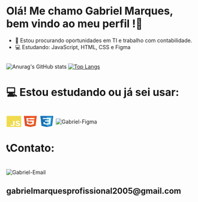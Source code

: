 <h1>Olá! Me chamo Gabriel Marques, bem vindo ao meu perfil !👋</h1>

- 🔭 Estou procurando oportunidades em TI e trabalho com contabilidade.
- 💻 Estudando: JavaScript, HTML, CSS e Figma

##

![Anurag's GitHub stats](https://github-readme-stats.vercel.app/api?username=GabrielMarquesSousa&show_icons=true&theme=highcontrast)
[![Top Langs](https://github-readme-stats.vercel.app/api/top-langs/?username=GabrielMarquesSousa)](https://github.com/GabrielMarquesSousa/github-readme-stats)
##

<h1> 💻 Estou estudando ou já sei usar:</h1>
<div style="display: inline_block"><br>
  <img align="center" alt="Gabriel-Js" height="30" width="40" src="https://raw.githubusercontent.com/devicons/devicon/master/icons/javascript/javascript-plain.svg">
  <img align="center" alt="Gabriel-HTML" height="30" width="40" src="https://raw.githubusercontent.com/devicons/devicon/master/icons/html5/html5-original.svg">
  <img align="center" alt="Gabriel-CSS" height="30" width="40" src="https://raw.githubusercontent.com/devicons/devicon/master/icons/css3/css3-original.svg">
  <img align="center" alt="Gabriel-Figma" height="30" width="80" src="https://img.shields.io/badge/Figma-F24E1E?style=for-the-badge&logo=figma&logoColor=white">
</div>

<h1>📞Contato:</h1>

<div style="display: block"><br>
  <img align="center" alt="Gabriel-Email" height="50" width="100" src="https://img.shields.io/badge/Gmail-D14836?style=for-the-badge&logo=gmail&logoColor=white">
    <h2>gabrielmarquesprofissional2005@gmail.com</h2>
</div>
